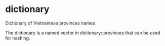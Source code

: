 # dictionary
Dictionary of Vietnamese provinces names

The dictionary is a named vector in dictionary::provinces that can be used for hashing.
